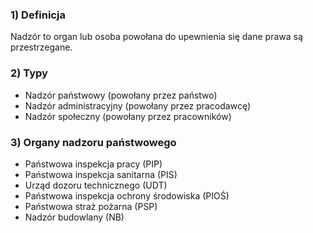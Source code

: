 ### 1) Definicja
Nadzór to organ lub osoba powołana do upewnienia się dane prawa są przestrzegane.
### 2) Typy
- Nadzór państwowy (powołany przez państwo)
- Nadzór administracyjny (powołany przez pracodawcę)
- Nadzór społeczny (powołany przez pracowników)
### 3) Organy nadzoru państwowego
- Państwowa inspekcja pracy (PIP)
- Państwowa inspekcja sanitarna (PIS)
- Urząd dozoru technicznego (UDT)
- Państwowa inspekcja ochrony środowiska (PIOŚ)
- Państwowa straż pożarna (PSP)
- Nadzór budowlany (NB)
